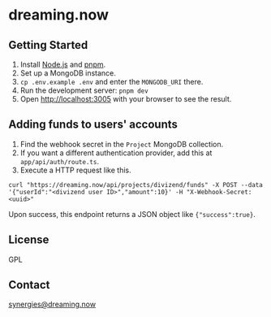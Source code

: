 # dreaming.now

## Getting Started

1. Install [Node.js](https://nodejs.org/en) and [pnpm](https://pnpm.io/).
2. Set up a MongoDB instance.
3. `cp .env.example .env` and enter the `MONGODB_URI` there.
4. Run the development server: `pnpm dev`
5. Open [http://localhost:3005](http://localhost:3005) with your browser to see the result.

## Adding funds to users' accounts

1. Find the webhook secret in the `Project` MongoDB collection.
2. If you want a different authentication provider, add this at `app/api/auth/route.ts`.
3. Execute a HTTP request like this.

```
curl "https://dreaming.now/api/projects/divizend/funds" -X POST --data '{"userId":"<divizend user ID>","amount":10}' -H "X-Webhook-Secret: <uuid>"
```

Upon success, this endpoint returns a JSON object like `{"success":true}`.

## License

GPL

## Contact

[synergies@dreaming.now](mailto:synergies@dreaming.now)
